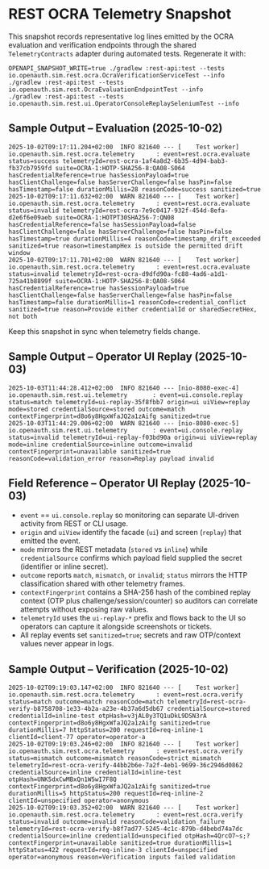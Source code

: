 # REST OCRA Telemetry Snapshot

This snapshot records representative log lines emitted by the OCRA evaluation and verification endpoints through the shared `TelemetryContracts` adapter during automated tests. Regenerate it with:

```
OPENAPI_SNAPSHOT_WRITE=true ./gradlew :rest-api:test --tests io.openauth.sim.rest.ocra.OcraVerificationServiceTest --info
./gradlew :rest-api:test --tests io.openauth.sim.rest.OcraEvaluationEndpointTest --info
./gradlew :rest-api:test --tests io.openauth.sim.rest.ui.OperatorConsoleReplaySeleniumTest --info
```

## Sample Output – Evaluation (2025-10-02)
```
2025-10-02T09:17:11.204+02:00  INFO 821640 --- [    Test worker] io.openauth.sim.rest.ocra.telemetry      : event=rest.ocra.evaluate status=success telemetryId=rest-ocra-1af4a8d2-6b35-4d94-bab3-fb37cb7959fd suite=OCRA-1:HOTP-SHA256-8:QA08-S064 hasCredentialReference=true hasSessionPayload=true hasClientChallenge=false hasServerChallenge=false hasPin=false hasTimestamp=false durationMillis=28 reasonCode=success sanitized=true
2025-10-02T09:17:11.632+02:00  WARN 821640 --- [    Test worker] io.openauth.sim.rest.ocra.telemetry      : event=rest.ocra.evaluate status=invalid telemetryId=rest-ocra-7e9c0417-932f-454d-8efa-d2e6f6e09aeb suite=OCRA-1:HOTPT30SHA256-7:QN08 hasCredentialReference=false hasSessionPayload=false hasClientChallenge=false hasServerChallenge=false hasPin=false hasTimestamp=true durationMillis=4 reasonCode=timestamp_drift_exceeded sanitized=true reason=timestampHex is outside the permitted drift window
2025-10-02T09:17:11.701+02:00  WARN 821640 --- [    Test worker] io.openauth.sim.rest.ocra.telemetry      : event=rest.ocra.evaluate status=invalid telemetryId=rest-ocra-d9dfd90a-fc88-4ad6-a1d1-725a41b8899f suite=OCRA-1:HOTP-SHA256-8:QA08-S064 hasCredentialReference=true hasSessionPayload=true hasClientChallenge=false hasServerChallenge=false hasPin=false hasTimestamp=false durationMillis=1 reasonCode=credential_conflict sanitized=true reason=Provide either credentialId or sharedSecretHex, not both
```

Keep this snapshot in sync when telemetry fields change.

## Sample Output – Operator UI Replay (2025-10-03)
```
2025-10-03T11:44:28.412+02:00  INFO 821640 --- [nio-8080-exec-4] io.openauth.sim.rest.ui.telemetry       : event=ui.console.replay status=match telemetryId=ui-replay-35f8fbb7 origin=ui uiView=replay mode=stored credentialSource=stored outcome=match contextFingerprint=d8o6y8HgxWfaJQ2a1zAifg sanitized=true
2025-10-03T11:44:29.006+02:00  WARN 821640 --- [nio-8080-exec-5] io.openauth.sim.rest.ui.telemetry       : event=ui.console.replay status=invalid telemetryId=ui-replay-f03bd90a origin=ui uiView=replay mode=inline credentialSource=inline outcome=invalid contextFingerprint=unavailable sanitized=true reasonCode=validation_error reason=Replay payload invalid
```

## Field Reference – Operator UI Replay (2025-10-03)
- `event` == `ui.console.replay` so monitoring can separate UI-driven activity from REST or CLI usage.
- `origin` and `uiView` identify the facade (`ui`) and screen (`replay`) that emitted the event.
- `mode` mirrors the REST metadata (`stored` vs `inline`) while `credentialSource` confirms which payload field supplied the secret (identifier or inline secret).
- `outcome` reports `match`, `mismatch`, or `invalid`; `status` mirrors the HTTP classification shared with other telemetry frames.
- `contextFingerprint` contains a SHA-256 hash of the combined replay context (OTP plus challenge/session/counter) so auditors can correlate attempts without exposing raw values.
- `telemetryId` uses the `ui-replay-*` prefix and flows back to the UI so operators can capture it alongside screenshots or tickets.
- All replay events set `sanitized=true`; secrets and raw OTP/context values never appear in logs.

## Sample Output – Verification (2025-10-02)
```
2025-10-02T09:19:03.147+02:00  INFO 821640 --- [    Test worker] io.openauth.sim.rest.ocra.telemetry      : event=rest.ocra.verify status=match outcome=match reasonCode=match telemetryId=rest-ocra-verify-b8758708-1e33-4b2a-a23e-4b37a6d5db67 credentialSource=stored credentialId=inline-test otpHash=v3jAL0y3TQ1uDkL9DSN3rA contextFingerprint=d8o6y8HgxWfaJQ2a1zAifg sanitized=true durationMillis=7 httpStatus=200 requestId=req-inline-1 clientId=client-77 operator=operator-a
2025-10-02T09:19:03.246+02:00  INFO 821640 --- [    Test worker] io.openauth.sim.rest.ocra.telemetry      : event=rest.ocra.verify status=mismatch outcome=mismatch reasonCode=strict_mismatch telemetryId=rest-ocra-verify-44bb2b6e-7a2f-4eb1-9699-36c2946d0862 credentialSource=inline credentialId=inline-test otpHash=UNK5dxCwMBxQn1W5wI7F8Q contextFingerprint=d8o6y8HgxWfaJQ2a1zAifg sanitized=true durationMillis=5 httpStatus=200 requestId=req-inline-2 clientId=unspecified operator=anonymous
2025-10-02T09:19:03.352+02:00  WARN 821640 --- [    Test worker] io.openauth.sim.rest.ocra.telemetry      : event=rest.ocra.verify status=invalid outcome=invalid reasonCode=validation_failure telemetryId=rest-ocra-verify-b8f7ad77-5245-4c1c-879b-d4bebd74a7dc credentialSource=inline credentialId=unspecified otpHash=4QrcO7~s;? contextFingerprint=unavailable sanitized=true durationMillis=1 httpStatus=422 requestId=req-inline-3 clientId=unspecified operator=anonymous reason=Verification inputs failed validation
```
